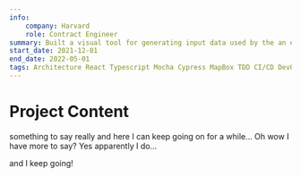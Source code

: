 ```yaml
---
info:
    company: Harvard
    role: Contract Engineer
summary: Built a visual tool for generating input data used by the an earthquake cycle imaging system. Designed the system to a be easy to maintain and hard to break, to allow non-technical people to maintain the project long term. This involved choosing common tools like React & TypeScript, as well as rigorous automated testing and continuous deployment to production. This project also included parsing & processing custom data formats, and interaction with MapBox to provide an interactive interface for complex georgraphic data.
start_date: 2021-12-01
end_date: 2022-05-01
tags: Architecture React Typescript Mocha Cypress MapBox TDD CI/CD DevOps
---
```


# Project Content

something to say really and here I can keep going on for a while...
Oh wow I have more to say? Yes apparently I do...

and I keep going!